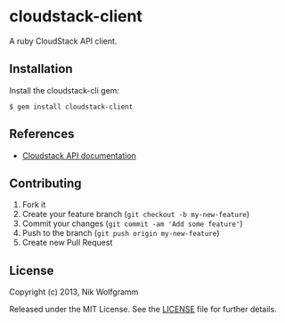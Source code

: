 # cloudstack-client

A ruby CloudStack API client.

## Installation

Install the cloudstack-cli gem:

    $ gem install cloudstack-client

## References
-  [Cloudstack API documentation](http://cloudstack.apache.org/docs/api/apidocs-4.2/TOC_Root_Admin.html)

## Contributing

1. Fork it
2. Create your feature branch (`git checkout -b my-new-feature`)
3. Commit your changes (`git commit -am 'Add some feature'`)
4. Push to the branch (`git push origin my-new-feature`)
5. Create new Pull Request

## License

Copyright (c) 2013, Nik Wolfgramm

Released under the MIT License. See the [LICENSE](https://bitbucket.org/swisstxt/cloudstack-cli/raw/master/LICENSE.txt) file for further details.
